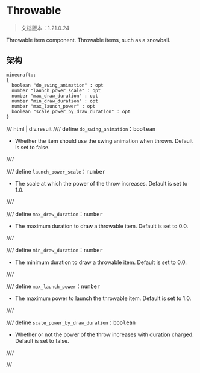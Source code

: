 # Throwable

> 文档版本：1.21.0.24

Throwable item component. Throwable items, such as a snowball.

## 架构

```mcschema
minecraft::
{
  boolean "do_swing_animation" : opt
  number "launch_power_scale" : opt
  number "max_draw_duration" : opt
  number "min_draw_duration" : opt
  number "max_launch_power" : opt
  boolean "scale_power_by_draw_duration" : opt
}

```

/// html | div.result
//// define
`do_swing_animation`：<samp>boolean</samp>

- Whether the item should use the swing animation when thrown. Default is set to false.


////


//// define
`launch_power_scale`：<samp>number</samp>

- The scale at which the power of the throw increases. Default is set to 1.0.


////


//// define
`max_draw_duration`：<samp>number</samp>

- The maximum duration to draw a throwable item. Default is set to 0.0.


////


//// define
`min_draw_duration`：<samp>number</samp>

- The minimum duration to draw a throwable item. Default is set to 0.0.


////


//// define
`max_launch_power`：<samp>number</samp>

- The maximum power to launch the throwable item. Default is set to 1.0.


////


//// define
`scale_power_by_draw_duration`：<samp>boolean</samp>

- Whether or not the power of the throw increases with duration charged. Default is set to false.


////


///


